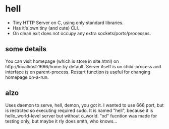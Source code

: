 # hell
* Tiny HTTP Server on C, using only standard libraries.  
* Has it's own tiny (and cute) CLI.
* On clean exit does not occupy any extra sockets/ports/processes.
## some details
You can visit homepage (which is store in site.html) on http://localhost:1666/home by default. Server itself is on child-process and interface is on parent-process. Restart function is useful for changing homepage on-a-run. 
## alzo
Uses daemon to serve, hell, demon, you got it. I wanted to use 666 port, but is restrcted so executing required sudo. It is named "hell", because it is hello_world-level server but without o_world. "xd" fucntion was made for testing only, but maybe it rly does smth, who knows...
